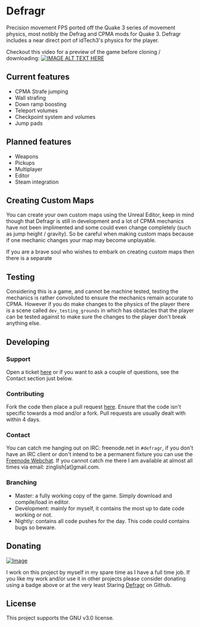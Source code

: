 # Defragr

Precision movement FPS ported off the Quake 3 series of movement physics, most notibly the Defrag and CPMA mods for Quake 3. Defragr includes a near direct port of idTech3's physics for the player.

Checkout this video for a preview of the game before cloning / downloading:
[![IMAGE ALT TEXT HERE](http://img.youtube.com/vi/uT6r55J6jmQ/0.jpg)](http://www.youtube.com/watch?v=uT6r55J6jmQ)

## Current features

* CPMA Strafe jumping
* Wall strafing
* Down ramp boosting
* Teleport volumes
* Checkpoint system and volumes
* Jump pads

## Planned features

* Weapons
* Pickups
* Multiplayer
* Editor
* Steam integration

## Creating Custom Maps

You can create your own custom maps using the Unreal Editor, keep in mind though that Defragr is still in development and a lot of CPMA mechanics have not been implimented and some could even change completely (such as jump height / gravity). So be careful when making custom maps because if one mechanic changes your map may become unplayable.

If you are a brave soul who wishes to embark on creating custom maps then there is a separate 

## Testing

Considering this is a game, and cannot be machine tested, testing the mechanics is rather convoluted to ensure the mechanics remain accurate to CPMA. However if you do make changes to the physics of the player there is a scene called `dev_testing_grounds` in which has obstacles that the player can be tested against to make sure the changes to the player don't break anything else.

## Developing

### Support

Open a ticket [here](https://github.com/Zinglish/Defragr/issues) or if you want to ask a couple of questions, see the Contact section just below.

### Contributing

Fork the code then place a pull request [here](https://github.com/Zinglish/Defragr/pulls). Ensure that the code isn't specific towards a mod and/or a fork. Pull requests are usually dealt with within 4 days.

### Contact

You can catch me hanging out on IRC: freenode.net in `#defragr`, if you don't have an IRC client or don't intend to be a permanent fixture you can use the [Freenode Webchat](https://webchat.freenode.net/). If you cannot catch me there I am available at almost all times via email: zinglish[at]gmail.com.

### Branching

* Master: a fully working copy of the game. Simply download and compile/load in editor.
* Development: mainly for myself, it contains the most up to date code working or not.
* Nightly: contains all code pushes for the day. This code could contains bugs so beware.

## Donating

[![Image](https://img.shields.io/badge/Donate-Paypal-brightgreen.svg "Donate with Paypal") ](https://www.paypal.com/cgi-bin/webscr?cmd=_s-xclick&hosted_button_id=HWBNT3M2XDCPL "Paypal")

I work on this project by myself in my spare time as I have a full time job. If you like my work and/or use it in other projects please consider donating using a badge above or at the very least Staring [Defragr](https://github.com/Zinglish/Defragr) on Github.

## License

This project supports the GNU v3.0 license.
